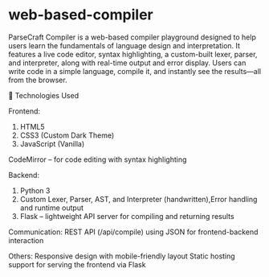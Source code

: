 # web-based-compiler
ParseCraft Compiler is a web-based compiler playground designed to help users learn the fundamentals of language design and interpretation. It features a live code editor, syntax highlighting, a custom-built lexer, parser, and interpreter, along with real-time output and error display. Users can write code in a simple language, compile it, and instantly see the results—all from the browser.

🧰 Technologies Used

Frontend:

1. HTML5
2. CSS3 (Custom Dark Theme)
3. JavaScript (Vanilla)

CodeMirror – for code editing with syntax highlighting

Backend:

1. Python 3
2. Custom Lexer, Parser, AST, and Interpreter (handwritten),Error handling and runtime output
3. Flask – lightweight API server for compiling and returning results

Communication:
REST API (/api/compile) using JSON for frontend-backend interaction

Others:
Responsive design with mobile-friendly layout
Static hosting support for serving the frontend via Flask

